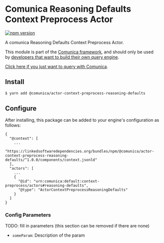# Comunica Reasoning Defaults Context Preprocess Actor

[![npm version](https://badge.fury.io/js/%40comunica%2Factor-context-preprocess-reasoning-defaults.svg)](https://www.npmjs.com/package/@comunica/actor-context-preprocess-reasoning-defaults)

A comunica Reasoning Defaults Context Preprocess Actor.

This module is part of the [Comunica framework](https://github.com/comunica/comunica),
and should only be used by [developers that want to build their own query engine](https://comunica.dev/docs/modify/).

[Click here if you just want to query with Comunica](https://comunica.dev/docs/query/).

## Install

```bash
$ yarn add @comunica/actor-context-preprocess-reasoning-defaults
```

## Configure

After installing, this package can be added to your engine's configuration as follows:
```text
{
  "@context": [
    ...
    "https://linkedsoftwaredependencies.org/bundles/npm/@comunica/actor-context-preprocess-reasoning-defaults/^1.0.0/components/context.jsonld"
  ],
  "actors": [
    ...
    {
      "@id": "urn:comunica:default:context-preprocess/actors#reasoning-defaults",
      "@type": "ActorContextPreprocessReasoningDefaults"
    }
  ]
}
```

### Config Parameters

TODO: fill in parameters (this section can be removed if there are none)

* `someParam`: Description of the param
